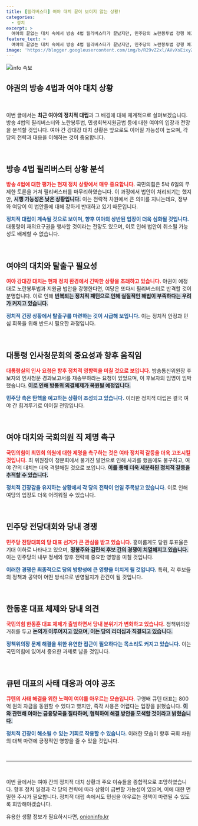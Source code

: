 ```yaml
---
title: [필리버스터] 여야 대치 끝이 보이지 않는 상황!
categories:
  - 정치
excerpt: >
  여야의 끝없는 대치 속에서 방송 4법 필리버스터가 끝났지만, 민주당의 노란봉투법 강행 예고로 긴장감이 감돌고 있습니다. 대통령의 재의요구권 행사 가능성 등 정치적 파장이 예상되는데, 과연 극복의 실마리는 무엇일까요?
feature_text: >
  여야의 끝없는 대치 속에서 방송 4법 필리버스터가 끝났지만, 민주당의 노란봉투법 강행 예고로 긴장감이 감돌고 있습니다. 대통령의 재의요구권 행사 가능성 등 정치적 파장이 예상되는데, 과연 극복의 실마리는 무엇일까요?
image: 'https://blogger.googleusercontent.com/img/b/R29vZ2xl/AVvXsEixyZcFfHzMRdzZMjFBmAUKJYCLCGyLL1o632UiGVXcaFdKo_bkvkuCioo0uUKlGfBVcT3P84aROyZIXSBEx3Aw5nCQ3pTgDom1WDC4m8eifvWiAmWEEVb4x6G_l8C0QH225ldMjyaFvpxGEBGNO37VmDTDMHGhJPq73UglMfDca1-0aw/s1600/blogspot.png'
---
```


<p><img src="https://blogger.googleusercontent.com/img/b/R29vZ2xl/AVvXsEixyZcFfHzMRdzZMjFBmAUKJYCLCGyLL1o632UiGVXcaFdKo_bkvkuCioo0uUKlGfBVcT3P84aROyZIXSBEx3Aw5nCQ3pTgDom1WDC4m8eifvWiAmWEEVb4x6G_l8C0QH225ldMjyaFvpxGEBGNO37VmDTDMHGhJPq73UglMfDca1-0aw/s1600/blogspot.png" alt="info 속보" /></p>

<h2 data-ke-size="size26">야권의 방송 4법과 여야 대치 상황</h2>

<p data-ke-size="size16">&nbsp;</p>

<p>이번 글에서는 <b>최근 여야의 정치적 대립</b>과 그 배경에 대해 체계적으로 살펴보겠습니다. 방송 4법의 필리버스터와 노란봉투법, 민생회복지원금법 등에 대한 여야의 입장과 전망을 분석할 것입니다. 여야 간 강대강 대치 상황은 앞으로도 이어질 가능성이 높으며, 각 당의 전략과 대응을 이해하는 것이 중요합니다. </p>

<p data-ke-size="size16">&nbsp;</p>

<h2>방송 4법 필리버스터 상황 분석</h2>

<p><b><span style="color: #ee2323;">방송 4법에 대한 평가는 현재 정치 상황에서 매우 중요합니다.</span></b> 국민의힘은 5박 6일의 무제한 토론을 거쳐 필리버스터를 마무리하였습니다. 이 과정에서 법안이 처리되기는 했지만, <b><span style="background-color: #21538527;">시행 가능성은 낮은 상황입니다.</span></b> 이는 전략적 차원에서 큰 의미를 지니는데요, 정부와 여당이 이 법안들에 대해 강하게 반대하고 있기 때문입니다. </p>

<p><b><span style="color: #1a5490;">정치적 대립이 계속될 것으로 보이며, 향후 여야의 상반된 입장이 더욱 심화될 것입니다.</span></b> 대통령이 재의요구권을 행사할 것이라는 전망도 있으며, 이로 인해 법안이 취소될 가능성도 배제할 수 없습니다. </p>

<p data-ke-size="size16">&nbsp;</p>

<h2>여야의 대치와 탈출구 필요성</h2>

<p><b><span style="color: #ee2323;">여야 강대강 대치는 현재 정치 환경에서 긴박한 상황을 초래하고 있습니다.</span></b> 야권이 예정대로 노란봉투법과 지원금 법안을 강행한다면, 여당은 또다시 필리버스터로 반격할 것이 분명합니다. 이로 인해 <b><span style="background-color: #21538527;">반복되는 정치적 패턴으로 인해 실질적인 해법이 부족하다는 우려가 커지고 있습니다.</span></b> </p>

<p><b><span style="color: #1a5490;">정치적 긴장 상황에서 탈출구를 마련하는 것이 시급해 보입니다.</span></b> 이는 정치적 안정과 민심 회복을 위해 반드시 필요한 과정입니다. </p>

<p data-ke-size="size16">&nbsp;</p>

<h2>대통령 인사청문회의 중요성과 향후 움직임</h2>

<p><b><span style="color: #ee2323;">대통령실의 인사 요청은 향후 정치적 영향력을 미칠 것으로 보입니다.</span></b> 방송통신위원장 후보자의 인사청문 경과보고서를 재송부하라는 요청이 있었으며, 이 후보자의 임명이 임박했습니다. <b><span style="background-color: #21538527;">이로 인해 방통위 의결체제가 복원될 예정입니다.</span></b> </p>

<p><b><span style="color: #1a5490;">민주당 측은 탄핵을 예고하는 상황이 조성되고 있습니다.</span></b> 이러한 정치적 대립은 결국 여야 간 힘겨루기로 이어질 전망입니다. </p>

<p data-ke-size="size16">&nbsp;</p>

<h2>여야 대치와 국회의원 직 제명 촉구</h2>

<p><b><span style="color: #ee2323;">국민의힘이 최민희 의원에 대한 제명을 촉구하는 것은 여타 정치적 갈등을 더욱 고조시킬 것입니다.</span></b> 최 위원장이 청문회에서 불거진 발언으로 인해 사과를 했음에도 불구하고, 여야 간의 대치는 더욱 격렬해질 것으로 보입니다. <b><span style="background-color: #21538527;">이를 통해 더욱 세분화된 정치적 갈등을 추적할 수 있습니다.</span></b> </p>

<p><b><span style="color: #1a5490;">정치적 긴장감을 유지하는 상황에서 각 당의 전략이 연일 주목받고 있습니다.</span></b> 이로 인해 여당의 입장도 더욱 어려워질 수 있습니다. </p>

<p data-ke-size="size16">&nbsp;</p>

<h2>민주당 전당대회와 당내 경쟁</h2>

<p><b><span style="color: #ee2323;">민주당 전당대회의 당 대표 선거가 큰 관심을 받고 있습니다.</span></b> 흥미롭게도 당원 투표율은 기대 이하로 나타나고 있으며, <b><span style="background-color: #21538527;">정봉주와 김민석 후보 간의 경쟁이 치열해지고 있습니다.</span></b> 이는 민주당의 내부 정세와 향후 전략에 중요한 영향을 미칠 것입니다. </p>

<p><b><span style="color: #1a5490;">이러한 경쟁은 최종적으로 당의 방향성에 큰 영향을 미치게 될 것입니다.</span></b> 특히, 각 후보들의 정책과 공약이 어떤 방식으로 반영될지가 관건이 될 것입니다. </p>

<p data-ke-size="size16">&nbsp;</p>

<h2>한동훈 대표 체제와 당내 의견</h2>

<p><b><span style="color: #ee2323;">국민의힘 한동훈 대표 체제가 출범하면서 당내 분위기가 변화하고 있습니다.</span></b> 정책위의장 거취를 두고 <b><span style="background-color: #21538527;">논의가 이루어지고 있으며, 이는 당의 리더십과 직결되고 있습니다.</span></b> </p>

<p><b><span style="color: #1a5490;">정책위의장 문제 해결을 위한 유연한 접근이 필요하다는 목소리도 커지고 있습니다.</span></b> 이는 국민의힘에 있어서 중요한 과제로 남을 것입니다. </p>

<p data-ke-size="size16">&nbsp;</p>

<h2>큐텐 대표의 사태 대응과 여야 공조</h2>

<p><b><span style="color: #ee2323;">큐텐의 사태 해결을 위한 노력이 여야를 아우르는 모습입니다.</span></b> 구영배 큐텐 대표는 800억 원의 자금을 동원할 수 있다고 했지만, 즉각 사용은 어렵다는 입장을 밝혔습니다. <b><span style="background-color: #21538527;">이와 관련해 여야는 금융당국을 질타하며, 협력하여 해결 방안을 모색할 것이라고 밝혔습니다.</span></b> </p>

<p><b><span style="color: #1a5490;">정치적 긴장이 해소될 수 있는 기회로 작용할 수 있습니다.</span></b> 이러한 모습이 향후 국회 차원의 대책 마련에 긍정적인 영향을 줄 수 있을 것입니다. </p>

<p data-ke-size="size16">&nbsp;</p>

<hr>

<p data-ke-size="size16">&nbsp;</p>

<p>이번 글에서는 여야 간의 정치적 대치 상황과 주요 이슈들을 종합적으로 조망하였습니다. 향후 정치 일정과 각 당의 전략에 따라 상황이 급변할 가능성이 있으며, 이에 대한 면밀한 주시가 필요합니다. 정치적 대립 속에서도 민심을 아우르는 정책이 마련될 수 있도록 희망해야겠습니다.</p>
유용한 생활 정보가 필요하시다면, <a href="https://onioninfo.kr" rel="dofollow">onioninfo.kr</a>


